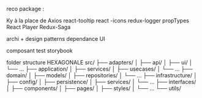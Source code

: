 reco package : 

Ky à la place de Axios
react-tooltip
react -icons
redux-logger
propTypes
React Player
Redux-Saga


archi + design patterns
dependance
UI

composant
test
storybook

folder structure HEXAGONALE
src/
├── adapters/
│   ├── api/
│   ├── ui/
│   └── ...
├── application/
│   ├── services/
│   ├── usecases/
│   └── ...
├── domain/
│   ├── models/
│   ├── repositories/
│   └── ...
├── infrastructure/
│   ├── config/
│   ├── persistence/
│   ├── services/
│   └── ...
├── interfaces/
│   ├── components/
│   ├── pages/
│   ├── styles/
│   └── ...
└── utils/

